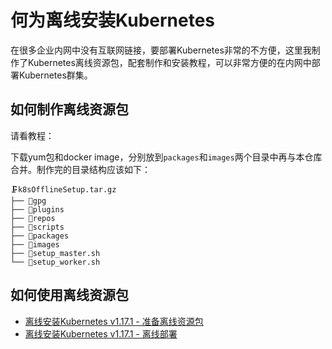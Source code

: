# 何为离线安装Kubernetes

在很多企业内网中没有互联网链接，要部署Kubernetes非常的不方便，这里我制作了Kubernetes离线资源包，配套制作和安装教程，可以非常方便的在内网中部署Kubernetes群集。

## 如何制作离线资源包

请看教程：

下载yum包和docker image，分别放到`packages`和`images`两个目录中再与本仓库合并。制作完的目录结构应该如下：

```text
🗜️k8sOfflineSetup.tar.gz
├── 📁gpg
├── 📁plugins
├── 📁repos
├── 📁scripts
├── 📁packages
├── 📁images
├── 📃setup_master.sh
└── 📃setup_worker.sh
```

## 如何使用离线资源包

- [离线安装Kubernetes v1.17.1 - 准备离线资源包](https://www.jianshu.com/p/93e7cb4da070)
- [离线安装Kubernetes v1.17.1 - 离线部署](https://www.jianshu.com/p/fd9f1076ea2d)
